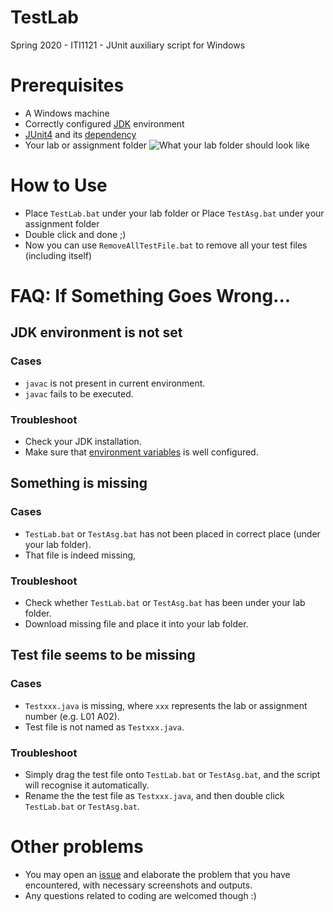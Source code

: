 # TestLab
Spring 2020 - ITI1121 - JUnit auxiliary script for Windows

# Prerequisites
- A Windows machine
- Correctly configured [JDK](https://www.oracle.com/ca-en/java/technologies/javase-downloads.html) environment
- [JUnit4](https://search.maven.org/search?q=g:junit%20AND%20a:junit) and its [dependency](https://search.maven.org/artifact/org.hamcrest/hamcrest-core/1.3/jar)
- Your lab or assignment folder
![What your lab folder should look like](https://raw.githubusercontent.com/wxx9248/TestLab/master/assets/example.png)

# How to Use
- Place `TestLab.bat` under your lab folder or Place `TestAsg.bat` under your assignment folder
- Double click and done ;)
- Now you can use `RemoveAllTestFile.bat` to remove all your test files (including itself)

# FAQ: If Something Goes Wrong...

## JDK environment is not set
### Cases
- `javac`  is not present in current environment.
- `javac` fails to be executed.
### Troubleshoot
- Check your JDK installation.
- Make sure that [environment variables](https://confluence.atlassian.com/doc/setting-the-java_home-variable-in-windows-8895.html) is well configured.

## Something is missing
### Cases
- `TestLab.bat` or `TestAsg.bat` has not been placed in correct place (under your lab folder).
- That file is indeed missing,
### Troubleshoot
- Check whether `TestLab.bat` or `TestAsg.bat`  has been under your lab folder.
- Download missing file and place it into your lab folder.

## Test file seems to be missing
### Cases
- `Testxxx.java` is missing, where `xxx` represents the lab or assignment number (e.g. L01 A02).
- Test file is not named as `Testxxx.java`.
### Troubleshoot
- Simply drag the test file onto `TestLab.bat` or `TestAsg.bat`, and the script will recognise it automatically.
- Rename the the test file as `Testxxx.java`, and then double click `TestLab.bat` or `TestAsg.bat`.

# Other problems
- You may open an [issue](https://github.com/wxx9248/TestLab/issues) and elaborate the problem that you have encountered, with necessary screenshots and outputs.
- Any questions related to coding are welcomed though :)
